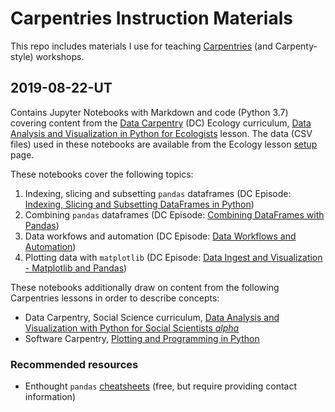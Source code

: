# Carpentries Instruction Materials
This repo includes materials I use for teaching [Carpentries](https://carpentries.org) (and Carpenty-style) workshops. 

## 2019-08-22-UT
Contains Jupyter Notebooks with Markdown and code (Python 3.7) covering content from the [Data Carpentry](https://datacarpentry.org/lessons/) (DC) Ecology curriculum, [Data Analysis and Visualization in Python for Ecologists](https://datacarpentry.org/python-ecology-lesson/) lesson. The data (CSV files) used in these notebooks are available from the Ecology lesson [setup](https://datacarpentry.org/python-ecology-lesson/setup.html) page.

These notebooks cover the following topics:

1. Indexing, slicing and subsetting `pandas` dataframes (DC Episode: [Indexing, Slicing and Subsetting DataFrames in Python](https://datacarpentry.org/python-ecology-lesson/03-index-slice-subset/index.html ))
2. Combining `pandas` dataframes (DC Episode: [Combining DataFrames with Pandas](https://datacarpentry.org/python-ecology-lesson/05-merging-data/index.html))
3. Data workfows and automation (DC Episode: [Data Workflows and Automation](https://datacarpentry.org/python-ecology-lesson/06-loops-and-functions/index.html))
4. Plotting data with `matplotlib` (DC Episode: [Data Ingest and Visualization - Matplotlib and Pandas](https://datacarpentry.org/python-ecology-lesson/08-putting-it-all-together/index.html))

These notebooks additionally draw on content from the following Carpentries lessons in order to describe concepts:

- Data Carpentry, Social Science curriculum, [Data Analysis and Visualization with Python for Social Scientists *alpha*](https://datacarpentry.org/python-socialsci/)
- Software Carpentry, [Plotting and Programming in Python](http://swcarpentry.github.io/python-novice-gapminder/)

### Recommended resources
- Enthought `pandas` [cheatsheets](https://www.enthought.com/cheat-sheets-pandas-python-for-data-analysis/) (free, but require providing contact information)
